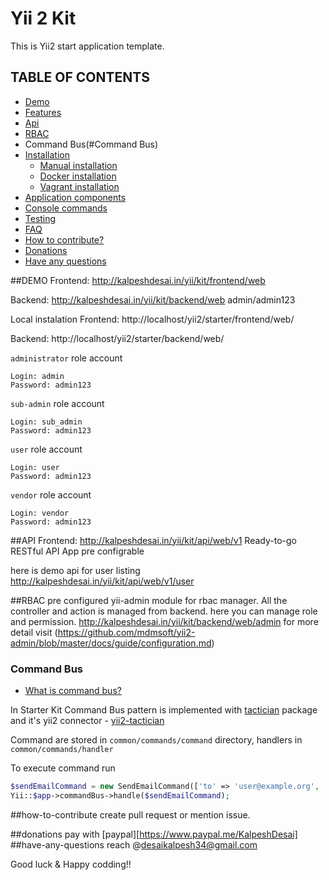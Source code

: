 # Yii 2 Kit

This is Yii2 start application template.

## TABLE OF CONTENTS
- [Demo](#demo)
- [Features](#https://github.com/trntv/yii2-starter-kit#features)
- [Api](#API)
- [RBAC](#RBAC)
- Command Bus(#Command Bus)
- [Installation](docs/installation.md)
    - [Manual installation](docs/installation.md#manual-installation)
    - [Docker installation](docs/installation.md#docker-installation)
    - [Vagrant installation](docs/installation.md#vagrant-installation)
- [Application components](https://github.com/trntv/yii2-starter-kit#application-components)
- [Console commands](docs/console.md)
- [Testing](docs/testing.md)
- [FAQ](docs/faq.md)
- [How to contribute?](#how-to-contribute)
- [Donations](#donations)
- [Have any questions](#have-any-questions)

##DEMO
Frontend:
http://kalpeshdesai.in/yii/kit/frontend/web

Backend:
http://kalpeshdesai.in/yii/kit/backend/web
admin/admin123

Local instalation
Frontend:
http://localhost/yii2/starter/frontend/web/

Backend:
http://localhost/yii2/starter/backend/web/

`administrator` role account
```
Login: admin
Password: admin123
```

`sub-admin` role account
```
Login: sub_admin
Password: admin123
```

`user` role account
```
Login: user
Password: admin123
```

`vendor` role account
```
Login: vendor
Password: admin123
```
##API
Frontend:
http://kalpeshdesai.in/yii/kit/api/web/v1
Ready-to-go RESTful API App pre configrable

here is demo api for user listing
http://kalpeshdesai.in/yii/kit/api/web/v1/user

##RBAC
pre configured yii-admin module for rbac manager.
All the controller and action is managed from backend.
here you can manage role and permission.
http://kalpeshdesai.in/yii/kit/backend/web/admin
for more detail visit (https://github.com/mdmsoft/yii2-admin/blob/master/docs/guide/configuration.md)

### Command Bus
- [What is command bus?](http://shawnmc.cool/command-bus)

In Starter Kit Command Bus pattern is implemented with [tactician](https://github.com/thephpleague/tactician) package and 
it's yii2 connector - [yii2-tactician](https://github.com/trntv/yii2-tactician)

Command are stored in ``common/commands/command`` directory, handlers in ``common/commands/handler``

To execute command run
```php
$sendEmailCommand = new SendEmailCommand(['to' => 'user@example.org', 'body' => 'Hello User!']);
Yii::$app->commandBus->handle($sendEmailCommand);
```
##how-to-contribute
create pull request or mention issue.

##donations
pay with [paypal][https://www.paypal.me/KalpeshDesai] 
##have-any-questions
reach @desaikalpesh34@gmail.com

Good luck & Happy codding!!